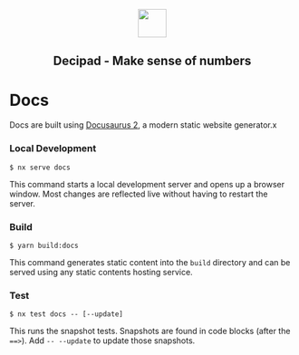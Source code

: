 <p align="center">
  <img src="https://user-images.githubusercontent.com/12210180/162798827-fd60eab3-907c-4ca1-a0dc-12ef34acb518.png" width="50">
</p>

<h2 align="center">Decipad - Make sense of numbers</h2>

# Docs

Docs are built using [Docusaurus 2](https://docusaurus.io/), a modern static website generator.x

### Local Development

```
$ nx serve docs
```

This command starts a local development server and opens up a browser window. Most changes are reflected live without having to restart the server.

### Build

```
$ yarn build:docs
```

This command generates static content into the `build` directory and can be served using any static contents hosting service.

### Test

```
$ nx test docs -- [--update]
```

This runs the snapshot tests. Snapshots are found in code blocks (after the `==>`). Add `-- --update` to update those snapshots.
